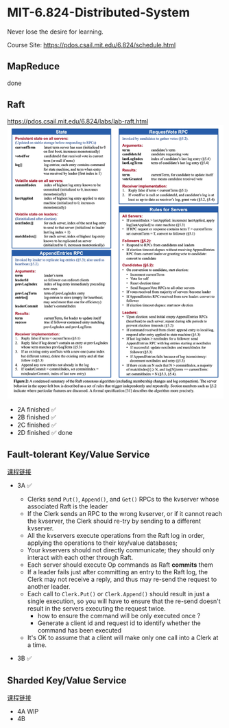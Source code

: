 # MIT-6.824-Distributed-System
Never lose the desire for learning.

Course Site: https://pdos.csail.mit.edu/6.824/schedule.html

## MapReduce
done

## Raft
https://pdos.csail.mit.edu/6.824/labs/lab-raft.html
![Raft接口详情](./pics/figure2.png)
- 2A finished ✅
- 2B finished ✅
- 2C finished ✅
- 2D finished ✅
done

## Fault-tolerant Key/Value Service
[课程链接
](https://pdos.csail.mit.edu/6.824/labs/lab-kvraft.html
)
- 3A ✅
  - Clerks send `Put()`, `Append()`, and `Get()` RPCs to the kvserver whose associated Raft is the leader
  - If the Clerk sends an RPC to the wrong kvserver, or if it cannot reach the kvserver, the Clerk should re-try by sending to a different kvserver.
  - All the kvservers execute operations from the Raft log in order, applying the operations to their key/value databases;
  - Your kvservers should not directly communicate; they should only interact with each other through Raft.
  - Each server should execute Op commands as Raft **commits** them
  - If a leader fails just after committing an entry to the Raft log, the Clerk may not receive a reply, and thus may re-send the request to another leader. 
  - Each call to `Clerk.Put()` or `Clerk.Append()` should result in just a single execution, so you will have to ensure that the re-send doesn't result in the servers executing the request twice.
    - how to ensure the command will be only executed once ?
    - Generate a client id and request id to identify whether the command has been executed
  - It's OK to assume that a client will make only one call into a Clerk at a time.

- 3B ✅

## Sharded Key/Value Service
[课程链接](https://pdos.csail.mit.edu/6.824/labs/lab-shard.html)
- 4A WIP
- 4B